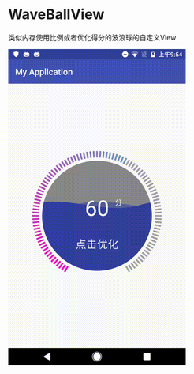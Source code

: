 # WaveBallView

类似内存使用比例或者优化得分的波浪球的自定义View

![](https://github.com/hukx9310/WaveBallView/blob/master/wave2.gif)  
